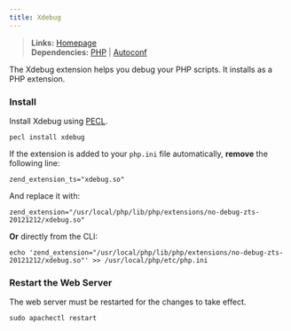 ```yaml
---
title: Xdebug
---
```


> **Links:** [Homepage](http://xdebug.org/)  
> **Dependencies:** [PHP](/php/) | [Autoconf](/autoconf/)

The Xdebug extension helps you debug your PHP scripts. It installs as a PHP extension.


### Install

Install Xdebug using [PECL](http://pecl.php.net/).

	pecl install xdebug

If the extension is added to your `php.ini` file automatically, **remove** the following line:

	zend_extension_ts="xdebug.so"

And replace it with:

	zend_extension="/usr/local/php/lib/php/extensions/no-debug-zts-20121212/xdebug.so"

**Or** directly from the CLI:

	echo 'zend_extension="/usr/local/php/lib/php/extensions/no-debug-zts-20121212/xdebug.so"' >> /usr/local/php/etc/php.ini


### Restart the Web Server

The web server must be restarted for the changes to take effect.

	sudo apachectl restart

